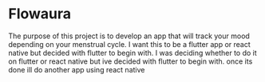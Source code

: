 # Flowaura
The purpose of this project is to develop an app that will track your mood depending on your menstrual cycle. I want this to be a flutter app or react native but decided with flutter to begin with.  I was deciding whether to do it on flutter or react native but ive decided with flutter to begin with. once its done ill do another app using react native
